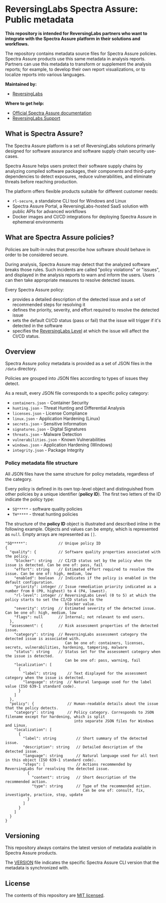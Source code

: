# ReversingLabs Spectra Assure: Public metadata

**This repository is intended for ReversingLabs partners who want to integrate with the Spectra Assure platform in their solutions and workflows.**

The repository contains metadata source files for Spectra Assure policies.
Spectra Assure products use this same metadata in analysis reports.
Partners can use this metadata to transform or supplement the analysis reports; for example, to develop their own report visualizations, or to localize reports into various languages.

**Maintained by:**

- [ReversingLabs](https://www.reversinglabs.com/)

**Where to get help:**

- [Official Spectra Assure documentation](https://docs.secure.software/)
- [ReversingLabs Support](mailto:support@reversinglabs.com)


## What is Spectra Assure?

The Spectra Assure platform is a set of ReversingLabs solutions primarily designed for software assurance and software supply chain security use-cases. 

Spectra Assure helps users protect their software supply chains by analyzing compiled software packages, their components and third-party dependencies to detect exposures, reduce vulnerabilities, and eliminate threats before reaching production.

The platform offers flexible products suitable for different customer needs:

- `rl-secure`, a standalone CLI tool for Windows and Linux
- Spectra Assure Portal, a ReversingLabs-hosted SaaS solution with public APIs for advanced workflows
- Docker images and CI/CD integrations for deploying Spectra Assure in ephemeral environments


## What are Spectra Assure policies?

Policies are built-in rules that prescribe how software should behave in order to be considered secure. 

During analysis, Spectra Assure may detect that the analyzed software breaks those rules.
Such incidents are called "policy violations" or "issues", and displayed in the analysis reports to warn and inform the users.
Users can then take appropriate measures to resolve detected issues.

Every Spectra Assure policy:
- provides a detailed description of the detected issue and a set of recommended steps for resolving it
- defines the priority, severity, and effort required to resolve the detected issue
- sets the default CI/CD status (pass or fail) that the issue will trigger if it's detected in the software
- specifies the [ReversingLabs Level](https://docs.secure.software/concepts/levels) at which the issue will affect the CI/CD status.


## Overview

Spectra Assure policy metadata is provided as a set of JSON files in the `/data` directory.

Policies are grouped into JSON files according to types of issues they detect.

As a result, every JSON file corresponds to a specific policy category:

- `containers.json` - Container Security
- `hunting.json` - Threat Hunting and Differential Analysis
- `licenses.json` - License Compliance
- `linux.json` - Application Hardening (Linux)
- `secrets.json` - Sensitive Information
- `signatures.json` - Digital Signatures
- `threats.json` - Malware Detection
- `vulnerabilities.json` - Known Vulnerabilities 
- `windows.json` - Application Hardening (Windows)
- `integrity.json` - Package Integrity


### Policy metadata file structure

All JSON files have the same structure for policy metadata, regardless of the category.

Every policy is defined in its own top-level object and distinguished from other policies by a unique identifier (**policy ID**).
The first two letters of the ID indicate the policy type:

- `SQ*****` - software quality policies
- `TH*****` - threat hunting policies

The structure of the **policy ID** object is illustrated and described inline in the following example.
Objects and values can be empty, which is represented as `null`.
Empty arrays are represented as `[]`.

```
"SQ*****":              // Unique policy ID
{
  "quality": {          // Software quality properties associated with the policy.         
    "blocker": string   // CI/CD status set by the policy when the issue is detected. Can be one of: pass, fail
    "effort": string    // Estimated effort required to resolve the issue. Can be one of: high, medium, low
    "enabled": boolean  // Indicates if the policy is enabled in the default configuration.
    "priority": integer // Issue remediation priority indicated as a number from 0 (P0, highest) to 4 (P4, lowest).
    "rl-level": integer // ReversingLabs Level (0 to 5) at which the policy starts to set the CI/CD status to the
                           blocker value.
    "severity": string  // Estimated severity of the detected issue. Can be one of: high, medium, low
    "flags": null       // Internal; not relevant to end users. 
  },
  "assessment": {       // Risk assessment properties of the detected issue.
    "category": string  // ReversingLabs assessment category the detected issue is associated with.
                           Can be one of: containers, licenses, secrets, vulnerabilities, hardening, tampering, malware
    "status": string    // Status set for the assessment category when the issue is detected. 
                           Can be one of: pass, warning, fail
    "localization": [
      {
        "label": string     // Text displayed for the assessment category when the issue is detected.  
        "language": string  // Natural language used for the label value (ISO 639-1 standard code).
      }
    ]
  },
  "policy": {               // Human-readable details about the issue that the policy detects.
    "category": string      // Policy category. Corresponds to JSON filename except for hardening, which is split
                               into separate JSON files for Windows and Linux.
    "localization": [
      {
        "label": string         // Short summary of the detected issue.
        "description": string   // Detailed description of the detected issue.
        "language": string      // Natural language used for all text in this object (ISO 639-1 standard code).
        "steps": [              // Actions recommended by ReversingLabs for resolving the detected issue.
          {
            "content": string   // Short description of the recommended action. 
            "type": string      // Type of the recommended action. 
                                   Can be one of: consult, fix, investigate, practice, stop, update
          }
        ]
      }
    ]
  }
}
```


## Versioning 

This repository always contains the latest version of metadata available in Spectra Assure products. 

The [VERSION](./VERSION) file indicates the specific Spectra Assure CLI version that the metadata is synchronized with.


## License

The contents of this repository are [MIT licensed](./LICENSE).
